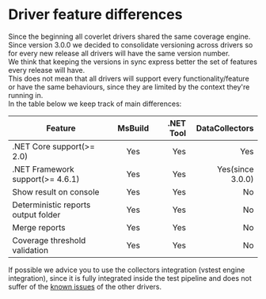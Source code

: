 # Driver feature differences

Since the beginning all coverlet drivers shared the same coverage engine.  
Since version 3.0.0 we decided to consolidate versioning across drivers so for every new release all drivers will have the same version number.  
We think that keeping the versions in sync express better the set of features every release will have.  
This does not mean that all drivers will support every functionality/feature or have the same behaviours, since they are limited by the context they're running in.  
In the table below we keep track of main differences:

| Feature  | MsBuild       | .NET Tool    |  DataCollectors |
|----------|:-------------:|-------------:|----------------:|
| .NET Core support(>= 2.0) | Yes |    Yes        |Yes            |
| .NET Framework support(>= 4.6.1) | Yes |    Yes        |Yes(since 3.0.0)            |
| Show result on console |   Yes | Yes         |         No        |
| Deterministic reports output folder |    Yes   |   Yes        |No            |
| Merge reports |    Yes   |   Yes        |No            |
| Coverage threshold validation |    Yes   |   Yes        |No            |


If possible we advice you to use the collectors integration (vstest engine integration), since it is fully integrated inside the test pipeline and does not suffer of the [known issues](KnownIssues.md) of the other drivers.